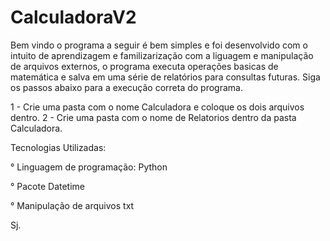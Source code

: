 # CalculadoraV2

Bem vindo o programa a seguir é bem simples e foi desenvolvido com o intuito de aprendizagem e familizarização com a liguagem e manipulação de arquivos externos, o programa executa operações basicas de matemática e salva em uma série de relatórios para consultas futuras.
Siga os passos abaixo para a execução correta do programa.

1 - Crie uma pasta com o nome Calculadora e coloque os dois arquivos dentro.
2 - Crie uma pasta com o nome de Relatorios dentro da pasta Calculadora.

Tecnologias Utilizadas:

° Linguagem de programação: Python

° Pacote Datetime

° Manipulação de arquivos txt

Sj.
